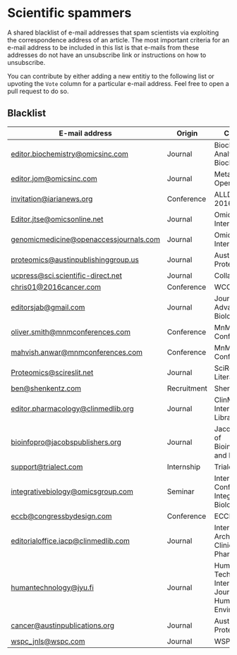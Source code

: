 # Scientific spammers
A shared blacklist of e-mail addresses that spam scientists via exploiting the correspondence address of an article.
The most important criteria for an e-mail address to be included in this list is that e-mails from these addresses do not have an unsubscribe link or instructions on how to unsubscribe.

You can contribute by either adding a new entitiy to the following list or upvoting the `Vote` column for a particular e-mail address. Feel free to open a pull request to do so.

## Blacklist

| E-mail address | Origin | Comment | Vote | 
| -------------- | ------ | ------- | ---- |
| editor.biochemistry@omicsinc.com | Journal | Biochemistry & Analytical Biochemistry | 1 |
| editor.jom@omicsinc.com | Journal | Metabolomics: Open Access | 1 |
| invitation@iarianews.org | Conference | ALLDATA, KESA 2016 | 1 |
| Editor.jtse@omicsonline.net | Journal | Omics International | 1 |
| genomicmedicine@openaccessjournals.com | Journal | Omics International | 1 |
| proteomics@austinpublishinggroup.us | Journal | Austin Proteomics | 1 |
| ucpress@sci.scientific-direct.net | Journal | Collabra | 1 |
| chris01@2016cancer.com | Conference | WCC Korea | 1 |
| editorsjab@gmail.com | Journal | Journal of Advances in Biology | 1 |
| oliver.smith@mnmconferences.com | Conference | MnM Conferences | 2 |
| mahvish.anwar@mnmconferences.com | Conference | MnM Conferences | 1 |
| Proteomics@scireslit.net | Journal | SciRes Literature | 1 |
| ben@shenkentz.com | Recruitment | Shen Kentz | 1 |
| editor.pharmacology@clinmedlib.org | Journal |  ClinMed International Library | 1 |
| bioinfopro@jacobspublishers.org | Journal | Jacobs Journal of Bioinformatics and Proteomics | 1 |
| support@trialect.com | Internship | Trialect | 1 |
| integrativebiology@omicsgroup.com | Seminar | International Conference on Integrative Biology | 1 |
| eccb@congressbydesign.com | Conference | ECCB 2016 | 1 |
| editorialoffice.iacp@clinmedlib.com | Journal |  International Archives of Clinical Pharmacology | 1 |
| humantechnology@jyu.fi | Journal | Human Technology: An Interdisciplinary Journal on Humans in ICT Environments | 1 |
| cancer@austinpublications.org | Journal | Austin Proteomics | 1 |
| wspc_jnls@wspc.com | Journal | WSPC Journal | 1 |

